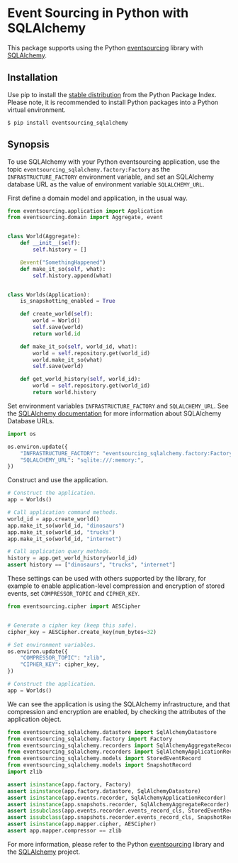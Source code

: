 # Event Sourcing in Python with SQLAlchemy

This package supports using the Python [eventsourcing](https://github.com/johnbywater/eventsourcing) library with [SQLAlchemy](https://www.sqlalchemy.org/).


## Installation

Use pip to install the [stable distribution](https://pypi.org/project/eventsourcing_sqlalchemy/)
from the Python Package Index. Please note, it is recommended to
install Python packages into a Python virtual environment.

    $ pip install eventsourcing_sqlalchemy


## Synopsis

To use SQLAlchemy with your Python eventsourcing application, use the topic `eventsourcing_sqlalchemy.factory:Factory` as the `INFRASTRUCTURE_FACTORY`
environment variable, and set an SQLAlchemy database URL as the value of
environment variable `SQLALCHEMY_URL`.

First define a domain model and application, in the usual way.

```python
from eventsourcing.application import Application
from eventsourcing.domain import Aggregate, event


class World(Aggregate):
    def __init__(self):
        self.history = []

    @event("SomethingHappened")
    def make_it_so(self, what):
        self.history.append(what)


class Worlds(Application):
    is_snapshotting_enabled = True

    def create_world(self):
        world = World()
        self.save(world)
        return world.id

    def make_it_so(self, world_id, what):
        world = self.repository.get(world_id)
        world.make_it_so(what)
        self.save(world)

    def get_world_history(self, world_id):
        world = self.repository.get(world_id)
        return world.history
```

Set environment variables `INFRASTRUCTURE_FACTORY` and `SQLALCHEMY_URL`.
See the [SQLAlchemy documentation](https://docs.sqlalchemy.org/en/14/core/engines.html) for more information about SQLAlchemy Database URLs.

```python
import os

os.environ.update({
    "INFRASTRUCTURE_FACTORY": "eventsourcing_sqlalchemy.factory:Factory",
    "SQLALCHEMY_URL": "sqlite:///:memory:",
})
```

Construct and use the application.

```python
# Construct the application.
app = Worlds()

# Call application command methods.
world_id = app.create_world()
app.make_it_so(world_id, "dinosaurs")
app.make_it_so(world_id, "trucks")
app.make_it_so(world_id, "internet")

# Call application query methods.
history = app.get_world_history(world_id)
assert history == ["dinosaurs", "trucks", "internet"]    
```

These settings can be used with others supported by the library,
for example to enable application-level compression and encryption
of stored events, set `COMPRESSOR_TOPIC` and `CIPHER_KEY`.

```python
from eventsourcing.cipher import AESCipher


# Generate a cipher key (keep this safe).
cipher_key = AESCipher.create_key(num_bytes=32)

# Set environment variables.
os.environ.update({
    "COMPRESSOR_TOPIC": "zlib",
    "CIPHER_KEY": cipher_key,
})

# Construct the application.
app = Worlds()
```

We can see the application is using the SQLAlchemy infrastructure,
and that compression and encryption are enabled, by checking the
attributes of the application object.

```python
from eventsourcing_sqlalchemy.datastore import SqlAlchemyDatastore
from eventsourcing_sqlalchemy.factory import Factory
from eventsourcing_sqlalchemy.recorders import SqlAlchemyAggregateRecorder
from eventsourcing_sqlalchemy.recorders import SqlAlchemyApplicationRecorder
from eventsourcing_sqlalchemy.models import StoredEventRecord
from eventsourcing_sqlalchemy.models import SnapshotRecord
import zlib

assert isinstance(app.factory, Factory)
assert isinstance(app.factory.datastore, SqlAlchemyDatastore)
assert isinstance(app.events.recorder, SqlAlchemyApplicationRecorder)
assert isinstance(app.snapshots.recorder, SqlAlchemyAggregateRecorder)
assert issubclass(app.events.recorder.events_record_cls, StoredEventRecord)
assert issubclass(app.snapshots.recorder.events_record_cls, SnapshotRecord)
assert isinstance(app.mapper.cipher, AESCipher)
assert app.mapper.compressor == zlib
```

For more information, please refer to the Python
[eventsourcing](https://github.com/johnbywater/eventsourcing) library
and the [SQLAlchemy](https://www.sqlalchemy.org/) project.
